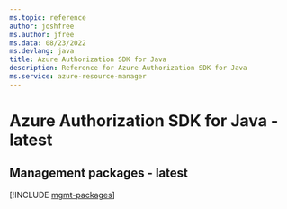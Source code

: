 ```yaml
---
ms.topic: reference
author: joshfree
ms.author: jfree
ms.data: 08/23/2022
ms.devlang: java
title: Azure Authorization SDK for Java
description: Reference for Azure Authorization SDK for Java
ms.service: azure-resource-manager
---
```

# Azure Authorization SDK for Java - latest

## Management packages - latest
[!INCLUDE [mgmt-packages](authorization-mgmt-index.md)]